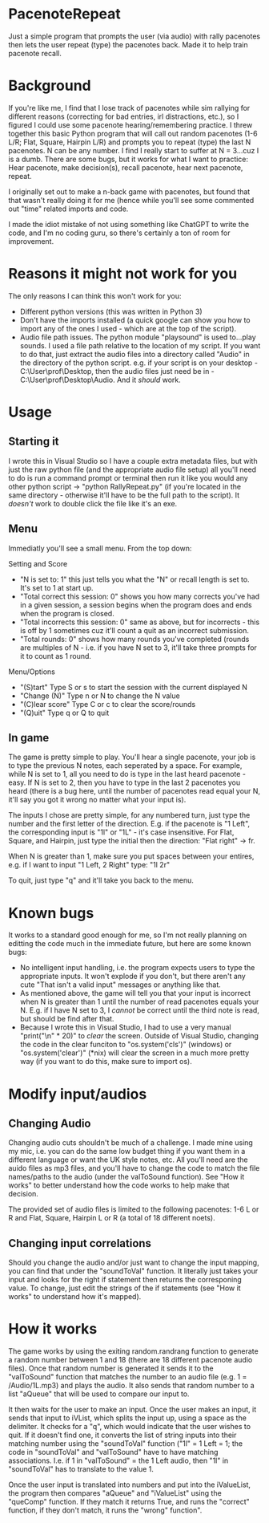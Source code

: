 # PacenoteRepeat
Just a simple program that prompts the user (via audio) with rally pacenotes then lets the user repeat (type) the pacenotes back. Made it to help train pacenote recall.

# Background
If you're like me, I find that I lose track of pacenotes while sim rallying for different reasons (correcting for bad entries, irl distractions, etc.), so I figured I could use some pacenote hearing/remembering practice. I threw together this  basic Python program that will call out random pacenotes (1-6 L/R; Flat, Square, Hairpin L/R) and prompts you to repeat (type) the last N pacenotes. N can be any number. I find I really start to suffer at N = 3...cuz I is a dumb. There are some bugs, but it works for what I want to practice: Hear pacenote, make decision(s), recall pacenote, hear next pacenote, repeat.

I originally set out to make a n-back game with pacenotes, but found that that wasn't really doing it for me (hence while you'll see some commented out "time" related imports and code.

I made the idiot mistake of not using something like ChatGPT to write the code, and I'm no coding guru, so there's certainly a ton of room for improvement.

# Reasons it might not work for you
The only reasons I can think this won't work for you:
- Different python versions (this was written in Python 3)
- Don't have the imports installed (a quick google can show you how to import any of the ones I used - which are at the top of the script).
- Audio file path issues. The python module "playsound" is used to...play sounds. I used a file path relative to the location of my script. If you want to do that, just extract the audio files into a directory called "Audio" in the directory of the python script. e.g. if your script is on your desktop - C:\User\prof\Desktop, then the audio files just need be in - C:\User\prof\Desktop\Audio. And it _should_ work.

# Usage
## Starting it
I wrote this in Visual Studio so I have a couple extra metadata files, but with just the raw python file (and the appropriate audio file setup) all you'll need to do is run a command prompt or terminal then run it like you would any other python script -> "python RallyRepeat.py" (if you're located in the same directory - otherwise it'll have to be the full path to the script). It _doesn't_ work to double click the file like it's an exe.

## Menu
Immediatly you'll see a small menu. From the top down:

Setting and Score
- "N is set to: 1"                    this just tells you what the "N" or recall length is set to. It's set to 1 at start up.
- "Total correct this session: 0"     shows you how many corrects you've had in a given session, a session begins when the program does and ends when the program is closed.
- "Total incorrects this session: 0"  same as above, but for incorrects - this is off by 1 sometimes cuz it'll count a quit as an incorrect submission.
- "Total rounds: 0"                   shows how many rounds you've completed (rounds are multiples of N - i.e. if you have N set to 3, it'll take three prompts for it to count as 1 round.

Menu/Options
- "(S)tart"       Type S or s to start the session with the current displayed N
- "Change (N)"    Type n or N to change the N value
- "(C)lear score" Type C or c to clear the score/rounds
- "(Q)uit"        Type q or Q to quit

## In game
The game is pretty simple to play. You'll hear a single pacenote, your job is to type the previous N notes, each seperated by a space. For example, while N is set to 1, all you need to do is type in the last heard pacenote - easy. If N is set to 2, then you have to type in the last 2 pacenotes you heard (there is a bug here, until the number of pacenotes read equal your N, it'll say you got it wrong no matter what your input is).

The inputs I chose are pretty simple, for any numbered turn, just type the number and the first letter of the direction. E.g. if the pacenote is "1 Left", the corresponding input is "1l" or "1L" - it's case insensitive. For Flat, Square, and Hairpin, just type the initial then the direction: "Flat right" -> fr.

When N is greater than 1, make sure you put spaces between your entires, e.g. if I want to input "1 Left, 2 Right" type: "1l 2r"

To quit, just type "q" and it'll take you back to the menu.

# Known bugs
It works to a standard good enough for me, so I'm not really planning on editting the code much in the immediate future, but here are some known bugs:
- No intelligent input handling, i.e. the program expects users to type the appropriate inputs. It won't explode if you don't, but there aren't any cute "That isn't a valid input" messages or anything like that.
- As mentioned above, the game will tell you that your input is incorrect when N is greater than 1 until the number of read pacenotes equals your N. E.g. if I have N set to 3, I _cannot_ be correct until the third note is read, but should be find after that.
- Because I wrote this in Visual Studio, I had to use a very manual "print("\n" * 20)" to _clear_ the screen. Outside of Visual Studio, changing the code in the clear funciton to "os.system('cls')" (windows) or "os.system('clear')" (\*nix) will clear the screen in a much more pretty way (if you want to do this, make sure to import os).

# Modify input/audios
## Changing Audio
Changing audio cuts shouldn't be much of a challenge. I made mine using my mic, i.e. you can do the same low budget thing if you want them in a different language or want the UK style notes, etc. All you'll need are the auido files as mp3 files, and you'll have to change the code to match the file names/paths to the audio (under the valToSound function). See "How it works" to better understand how the code works to help make that decision.

The provided set of audio files is limited to the following pacenotes: 1-6 L or R and Flat, Square, Hairpin L or R (a total of 18 different noets).

## Changing input correlations
Should you change the audio and/or just want to change the input mapping, you can find that under the "soundToVal" function. It literally just takes your input and looks for the right if statement then returns the corresponing value. To change, just edit the strings of the if statements (see "How it works" to understand how it's mapped).

# How it works
The game works by using the exiting random.randrang function to generate a random number between 1 and 18 (there are 18 different pacenote audio files). Once that random number is generated it sends it to the "valToSound" function that matches the number to an audio file (e.g. 1 = /Audio/1L.mp3) and plays the audio. It also sends that random number to a list "aQueue" that will be used to compare our input to.

It then waits for the user to make an input. Once the user makes an input, it sends that input to iVList, which splits the input up, using a space as the delimiter. It checks for a "q", which would indicate that the user wishes to quit. If it doesn't find one, it converts the list of string inputs into their matching number using the "soundToVal" function ("1l" = 1 Left = 1; the code in "soundToVal" and "valToSound" have to have matching associations. I.e. if 1 in "valToSound" = the 1 Left audio, then "1l" in "soundToVal" has to translate to the value 1.

Once the user input is translated into numbers and put into the iValueList, the program then compares "aQueue" and "iValueList" using the "queComp" function. If they match it returns True, and runs the "correct" function, if they don't match, it runs the "wrong" function".
